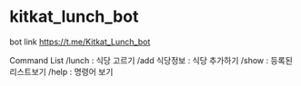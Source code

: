 # kitkat_lunch_bot

bot link
https://t.me/Kitkat_Lunch_bot

Command List
/lunch : 식당 고르기
/add 식당정보 : 식당 추가하기
/show : 등록된 리스트보기
/help : 명령어 보기
